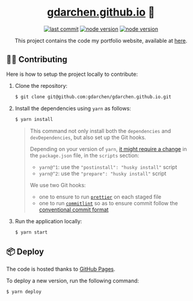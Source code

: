 <div align="center">
<h1><a href="https://gdarchen.github.io/">gdarchen.github.io</a> 👋</h1>

[![last commit](https://badgen.net/github/last-commit/gdarchen/gdarchen.github.io?icon=https://simpleicons.now.sh/git/fff)](https://github.com/gdarchen/gdarchen.github.io)
[![node version](https://badgen.net/badge/yarn/v1.22/4684b0?icon=https://simpleicons.now.sh/yarn/fff)](https://yarnpkg.com/)
[![node version](https://badgen.net/badge/node/>=14.0.0/3C873A?icon=https://simpleicons.now.sh/nodedotjs/fff)](https://nodejs.org/en/)

This project contains the code my portfolio website, available at [here](https://gdarchen.github.io/).

</div>

## 👨‍💻 Contributing

Here is how to setup the project locally to contribute:

1. Clone the repository:
   ```bash
   $ git clone git@github.com:gdarchen/gdarchen.github.io.git
   ```
2. Install the dependencies using `yarn` as follows:
   ```bash
   $ yarn install
   ```
   > This command not only install both the `dependencies` and `devDependencies`, but also set up the Git hooks.
   >
   > Depending on your version of `yarn`, [it might require a change](https://typicode.github.io/husky/#/?id=manual) in the `package.json` file, in the `scripts` section:
   >
   > - `yarn@^1`: use the `"postinstall": "husky install"` script
   > - `yarn@^2`: use the `"prepare": "husky install"` script
   >
   > We use two Git hooks:
   >
   > - one to ensure to run [`prettier`](https://prettier.io/) on each staged file
   > - one to run [`commitlint`](https://github.com/conventional-changelog/commitlint) so as to ensure commit follow the [conventional commit format](https://www.conventionalcommits.org/en/v1.0.0/)
3. Run the application locally:
   ```bash
   $ yarn start
   ```

## 📦 Deploy

The code is hosted thanks to [GitHub Pages](https://pages.github.com/).

To deploy a new version, run the following command:

```bash
$ yarn deploy
```
